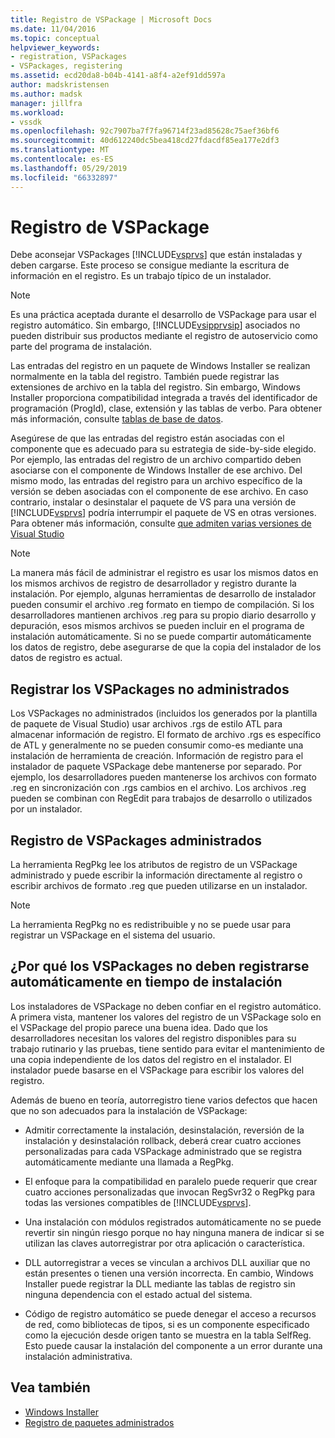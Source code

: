 ```yaml
---
title: Registro de VSPackage | Microsoft Docs
ms.date: 11/04/2016
ms.topic: conceptual
helpviewer_keywords:
- registration, VSPackages
- VSPackages, registering
ms.assetid: ecd20da8-b04b-4141-a8f4-a2ef91dd597a
author: madskristensen
ms.author: madsk
manager: jillfra
ms.workload:
- vssdk
ms.openlocfilehash: 92c7907ba7f7fa96714f23ad85628c75aef36bf6
ms.sourcegitcommit: 40d612240dc5bea418cd27fdacdf85ea177e2df3
ms.translationtype: MT
ms.contentlocale: es-ES
ms.lasthandoff: 05/29/2019
ms.locfileid: "66332897"
---
```

# <a name="vspackage-registration"></a>Registro de VSPackage
Debe aconsejar VSPackages [!INCLUDE[vsprvs](../../code-quality/includes/vsprvs_md.md)] que están instaladas y deben cargarse. Este proceso se consigue mediante la escritura de información en el registro. Es un trabajo típico de un instalador.

> [!NOTE]
> Es una práctica aceptada durante el desarrollo de VSPackage para usar el registro automático. Sin embargo, [!INCLUDE[vsipprvsip](../../extensibility/includes/vsipprvsip_md.md)] asociados no pueden distribuir sus productos mediante el registro de autoservicio como parte del programa de instalación.

 Las entradas del registro en un paquete de Windows Installer se realizan normalmente en la tabla del registro. También puede registrar las extensiones de archivo en la tabla del registro. Sin embargo, Windows Installer proporciona compatibilidad integrada a través del identificador de programación (ProgId), clase, extensión y las tablas de verbo. Para obtener más información, consulte [tablas de base de datos](/windows/desktop/Msi/database-tables).

 Asegúrese de que las entradas del registro están asociadas con el componente que es adecuado para su estrategia de side-by-side elegido. Por ejemplo, las entradas del registro de un archivo compartido deben asociarse con el componente de Windows Installer de ese archivo. Del mismo modo, las entradas del registro para un archivo específico de la versión se deben asociadas con el componente de ese archivo. En caso contrario, instalar o desinstalar el paquete de VS para una versión de [!INCLUDE[vsprvs](../../code-quality/includes/vsprvs_md.md)] podría interrumpir el paquete de VS en otras versiones. Para obtener más información, consulte [que admiten varias versiones de Visual Studio](../../extensibility/supporting-multiple-versions-of-visual-studio.md)

> [!NOTE]
> La manera más fácil de administrar el registro es usar los mismos datos en los mismos archivos de registro de desarrollador y registro durante la instalación. Por ejemplo, algunas herramientas de desarrollo de instalador pueden consumir el archivo .reg formato en tiempo de compilación. Si los desarrolladores mantienen archivos .reg para su propio diario desarrollo y depuración, esos mismos archivos se pueden incluir en el programa de instalación automáticamente. Si no se puede compartir automáticamente los datos de registro, debe asegurarse de que la copia del instalador de los datos de registro es actual.

## <a name="registering-unmanaged-vspackages"></a>Registrar los VSPackages no administrados
 Los VSPackages no administrados (incluidos los generados por la plantilla de paquete de Visual Studio) usar archivos .rgs de estilo ATL para almacenar información de registro. El formato de archivo .rgs es específico de ATL y generalmente no se pueden consumir como-es mediante una instalación de herramienta de creación. Información de registro para el instalador de paquete VSPackage debe mantenerse por separado. Por ejemplo, los desarrolladores pueden mantenerse los archivos con formato .reg en sincronización con .rgs cambios en el archivo. Los archivos .reg pueden se combinan con RegEdit para trabajos de desarrollo o utilizados por un instalador.

## <a name="registering-managed-vspackages"></a>Registro de VSPackages administrados
 La herramienta RegPkg lee los atributos de registro de un VSPackage administrado y puede escribir la información directamente al registro o escribir archivos de formato .reg que pueden utilizarse en un instalador.

> [!NOTE]
> La herramienta RegPkg no es redistribuible y no se puede usar para registrar un VSPackage en el sistema del usuario.

## <a name="why-vspackages-should-not-self-register-at-install-time"></a>¿Por qué los VSPackages no deben registrarse automáticamente en tiempo de instalación
 Los instaladores de VSPackage no deben confiar en el registro automático. A primera vista, mantener los valores del registro de un VSPackage solo en el VSPackage del propio parece una buena idea. Dado que los desarrolladores necesitan los valores del registro disponibles para su trabajo rutinario y las pruebas, tiene sentido para evitar el mantenimiento de una copia independiente de los datos del registro en el instalador. El instalador puede basarse en el VSPackage para escribir los valores del registro.

 Además de bueno en teoría, autorregistro tiene varios defectos que hacen que no son adecuados para la instalación de VSPackage:

- Admitir correctamente la instalación, desinstalación, reversión de la instalación y desinstalación rollback, deberá crear cuatro acciones personalizadas para cada VSPackage administrado que se registra automáticamente mediante una llamada a RegPkg.

- El enfoque para la compatibilidad en paralelo puede requerir que crear cuatro acciones personalizadas que invocan RegSvr32 o RegPkg para todas las versiones compatibles de [!INCLUDE[vsprvs](../../code-quality/includes/vsprvs_md.md)].

- Una instalación con módulos registrados automáticamente no se puede revertir sin ningún riesgo porque no hay ninguna manera de indicar si se utilizan las claves autorregistrar por otra aplicación o característica.

- DLL autorregistrar a veces se vinculan a archivos DLL auxiliar que no están presentes o tienen una versión incorrecta. En cambio, Windows Installer puede registrar la DLL mediante las tablas de registro sin ninguna dependencia con el estado actual del sistema.

- Código de registro automático se puede denegar el acceso a recursos de red, como bibliotecas de tipos, si es un componente especificado como la ejecución desde origen tanto se muestra en la tabla SelfReg. Esto puede causar la instalación del componente a un error durante una instalación administrativa.

## <a name="see-also"></a>Vea también
- [Windows Installer](/windows/desktop/Msi/windows-installer-portal)
- [Registro de paquetes administrados](https://msdn.microsoft.com/library/f69e0ea3-6a92-4639-8ca9-4c9c210e58a1)